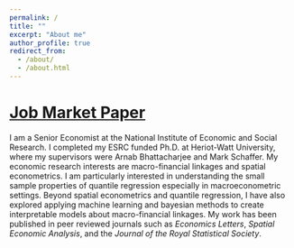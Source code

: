 ```yaml
---
permalink: /
title: ""
excerpt: "About me"
author_profile: true
redirect_from: 
  - /about/
  - /about.html
---
```

[Job Market Paper](https://github.com/econometibi/econometibi.github.io/blob/master/files/GNCQR.pdf)
======
I am a Senior Economist at the National Institute of Economic and Social Research. I completed my ESRC funded Ph.D. at Heriot-Watt University, where my supervisors were Arnab Bhattacharjee and Mark Schaffer. My economic research interests are macro-financial linkages and spatial econometrics. I am particularly interested in understanding the small sample properties of quantile regression especially in macroeconometric settings. Beyond spatial econometrics and quantile regression, I have also explored applying machine learning and bayesian methods to create interpretable models about macro-financial linkages. My work has been published in peer reviewed journals such as _Economics Letters_, _Spatial Economic Analysis_, and the _Journal of the Royal Statistical Society_.


